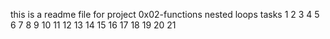 this is a readme file for project 0x02-functions nested loops
tasks
1
2
3
4
5
6
7
8
9
10
11
12
13
14
15
16
17
18
19
20
21
